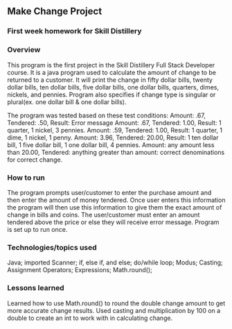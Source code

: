 ## Make Change Project

### First week homework for Skill Distillery

### Overview

This program is the first project in the Skill Distillery Full Stack Developer course. It is a java program used to calculate the amount of change to be returned to a customer. It will print the change in fifty dollar bills, twenty dollar bills, ten dollar bills, five dollar bills, one dollar bills, quarters, dimes, nickels, and pennies. Program also specifies if change type is singular or plural(ex. one dollar bill & one dollar bills).  

The program was tested based on these test conditions:
Amount: .67, Tendered: .50, Result: Error message
Amount: .67, Tendered: 1.00, Result: 1 quarter, 1 nickel, 3 pennies.
Amount: .59, Tendered: 1.00, Result: 1 quarter, 1 dime, 1 nickel, 1 penny.
Amount: 3.96, Tendered: 20.00, Result: 1 ten dollar bill, 1 five dollar bill, 1 one dollar bill, 4 pennies.
Amount: any amount less than 20.00, Tendered: anything greater than amount: correct denominations for correct change.

### How to run

The program prompts user/customer to enter the purchase amount and then enter the amount of money tendered. Once user enters this information the program will then use this information to give them the exact amount of change in bills and coins. The user/customer must enter an amount tendered above the price or else they will receive error message. Program is set up to run once.

### Technologies/topics used

Java; imported Scanner; if, else if, and else; do/while loop; Modus; Casting; Assignment Operators; Expressions; Math.round();

### Lessons learned

Learned how to use Math.round() to round the double change amount to get more accurate change results. Used casting and multiplication by 100 on a double to create an int to work with in calculating change.
